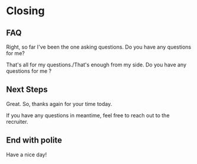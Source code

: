 # Closing

## FAQ

Right, so far I've been the one asking questions. Do you have any questions for me?

That's all for my questions./That's enough from my side. Do you have any questions for me ?


## Next Steps

Great.  So, thanks again for your time today.

If you have any questions in meantime, feel free to reach out to the recruiter.

## End with polite

Have a nice day!

